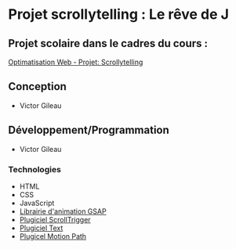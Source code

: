 # Projet scrollytelling : Le rêve de J

## Projet scolaire dans le cadres du cours :

[Optimatisation Web - Projet: Scrollytelling](https://tim-montmorency.com/timdoc/582-424MO/projet-scrollytelling/)

## Conception

* Victor Gileau

## Développement/Programmation

* Victor Gileau

### Technologies

* HTML
* CSS
* JavaScript
* [Librairie d'animation GSAP](https://gsap.com)
* [Plugiciel ScrollTrigger](https://gsap.com/scroll/)
* [Plugiciel Text](https://gsap.com/text/)
* [Plugicel Motion Path](https://gsap.com/docs/v3/Plugins/MotionPathPlugin/)
